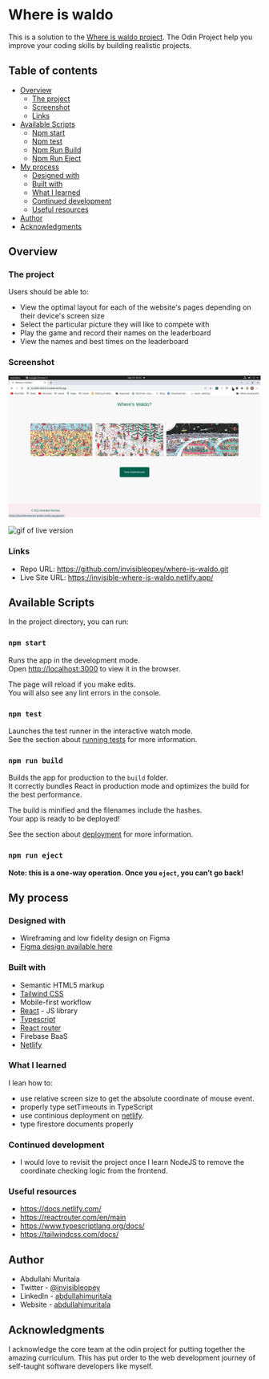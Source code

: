 # Where is waldo

This is a solution to the [Where is waldo project](https://www.theodinproject.com/lessons/node-path-javascript-where-s-waldo-a-photo-tagging-app). The Odin Project help you improve your coding skills by building realistic projects.

## Table of contents

- [Overview](#overview)
  - [The project](#the-project)
  - [Screenshot](#screenshot)
  - [Links](#links)
- [Available Scripts](#available-scripts)
  - [Npm start](#npm-start)
  - [Npm test](#npm-test)
  - [Npm Run Build](#npm-run-build)
  - [Npm Run Eject](#npm-run-eject)
- [My process](#my-process)
  - [Designed with](#designed-with)
  - [Built with](#built-with)
  - [What I learned](#what-i-learned)
  - [Continued development](#continued-development)
  - [Useful resources](#useful-resources)
- [Author](#author)
- [Acknowledgments](#acknowledgments)

## Overview

### The project

Users should be able to:

- View the optimal layout for each of the website's pages depending on their device's screen size
- Select the particular picture they will like to compete with
- Play the game and record their names on the leaderboard
- View the names and best times on the leaderboard

### Screenshot

![](./wiwhome.png)

![gif of live version](https://user-images.githubusercontent.com/19176671/191118364-f0dd1c92-5ce5-4f93-b570-15a4596d9358.gif)

### Links

- Repo URL: https://github.com/invisibleopey/where-is-waldo.git
- Live Site URL: https://invisible-where-is-waldo.netlify.app/

## Available Scripts

In the project directory, you can run:

### `npm start`

Runs the app in the development mode.\
Open [http://localhost:3000](http://localhost:3000) to view it in the browser.

The page will reload if you make edits.\
You will also see any lint errors in the console.

### `npm test`

Launches the test runner in the interactive watch mode.\
See the section about [running tests](https://facebook.github.io/create-react-app/docs/running-tests) for more information.

### `npm run build`

Builds the app for production to the `build` folder.\
It correctly bundles React in production mode and optimizes the build for the best performance.

The build is minified and the filenames include the hashes.\
Your app is ready to be deployed!

See the section about [deployment](https://facebook.github.io/create-react-app/docs/deployment) for more information.

### `npm run eject`

**Note: this is a one-way operation. Once you `eject`, you can’t go back!**

## My process

### Designed with

- Wireframing and low fidelity design on Figma
- [Figma design available here](https://www.figma.com/file/SCZwaUyfUF99oov0bSyWrF/Where's-waldo?node-id=0%3A1)

### Built with

- Semantic HTML5 markup
- [Tailwind CSS](https://tailwindui.com/)
- Mobile-first workflow
- [React](https://reactjs.org/) - JS library
- [Typescript](https://www.typescriptlang.org/)
- [React router](https://reactrouter.com/en/main)
- Firebase BaaS
- [Netlify](https://www.netlify.com/)

### What I learned

I lean how to:

- use relative screen size to get the absolute coordinate of mouse event.
- properly type setTimeouts in TypeScript
- use continious deployment on [netlify](https://www.netlify.com/).
- type firestore documents properly

### Continued development

- I would love to revisit the project once I learn NodeJS to remove the coordinate checking logic from the frontend.

### Useful resources

- https://docs.netlify.com/
- https://reactrouter.com/en/main
- https://www.typescriptlang.org/docs/
- https://tailwindcss.com/docs/

## Author

- Abdullahi Muritala
- Twitter - [@invisibleopey](https://www.twitter.com/invisibleopey)
- LinkedIn - [abdullahimuritala](https://www.linkedin.com/in/abdullahimuritala/)
- Website - [abdullahimuritala]()

## Acknowledgments

I acknowledge the core team at the odin project for putting together the amazing curriculum. This has put order to the web development journey of self-taught software developers like myself.
